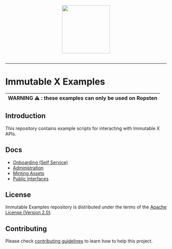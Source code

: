 <div align="center">
  <a href="https://www.immutable.com">
    <img width="150" src="https://assets-global.website-files.com/5f7eec37ff782e797edabe11/5f8d36771ffcf8c91b03e7f4_dark.svg">
  </a>
  <br>
  <br>
</div>

---

# Immutable X Examples

| WARNING :warning: : these examples can only be used on Ropsten |
| --- |

## Introduction

This repository contains example scripts for interacting with Immutable X APIs. 

## Docs

* [Onboarding (Self Service)](docs/onboarding.md)
* [Administration](docs/administration.md)
* [Minting Assets](docs/minting-assets.md)
* [Public Interfaces](docs/public-interfaces.md)

## License

Immutable Examples repository is distributed under the terms of the [Apache License (Version 2.0)](LICENSE).

## Contributing
Please check [contributing guidelines](CONTRIBUTING.md) to learn how to help this project.